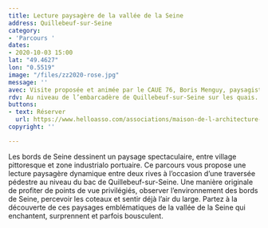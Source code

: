 ```yaml
---
title: Lecture paysagère de la vallée de la Seine
address: Quillebeuf-sur-Seine
category:
- 'Parcours '
dates:
- 2020-10-03 15:00
lat: "49.4627"
lon: "0.5519"
image: "/files/zz2020-rose.jpg"
message: ''
avec: Visite proposée et animée par le CAUE 76, Boris Menguy, paysagiste-urbaniste.
rdv: Au niveau de l’embarcadère de Quillebeuf-sur-Seine sur les quais.
buttons:
- text: Réserver
  url: https://www.helloasso.com/associations/maison-de-l-architecture-de-normandie-le-forum/evenements/lecture-paysagere-de-la-vallee-de-la-seine
copyright: ''

---
```

Les bords de Seine dessinent un paysage spectaculaire, entre village pittoresque et zone industrialo portuaire. Ce parcours vous propose une lecture paysagère dynamique entre deux rives à l’occasion d’une traversée pédestre au niveau du bac de Quillebeuf-sur-Seine. Une manière originale de profiter de points de vue privilégiés, observer l’environnement des bords de Seine, percevoir les coteaux et sentir déjà l’air du large. Partez à la découverte de ces paysages emblématiques de la vallée de la Seine qui enchantent, surprennent et parfois bousculent.